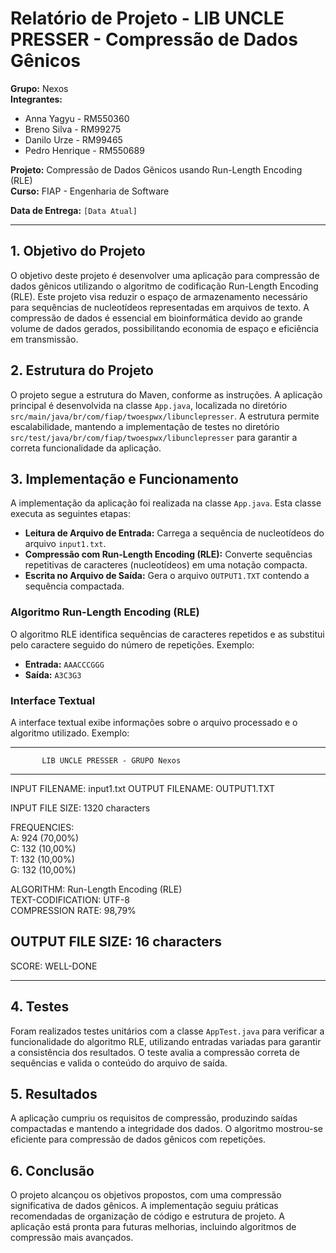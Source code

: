 # Relatório de Projeto - LIB UNCLE PRESSER - Compressão de Dados Gênicos


**Grupo:** Nexos  
**Integrantes:**
- Anna Yagyu - RM550360
- Breno Silva - RM99275
- Danilo Urze - RM99465
- Pedro Henrique - RM550689

**Projeto:** Compressão de Dados Gênicos usando Run-Length Encoding (RLE)  
**Curso:** FIAP - Engenharia de Software

**Data de Entrega:** `[Data Atual]`

---

## 1. Objetivo do Projeto

O objetivo deste projeto é desenvolver uma aplicação para compressão de dados gênicos utilizando o algoritmo de codificação Run-Length Encoding (RLE). Este projeto visa reduzir o espaço de armazenamento necessário para sequências de nucleotídeos representadas em arquivos de texto. A compressão de dados é essencial em bioinformática devido ao grande volume de dados gerados, possibilitando economia de espaço e eficiência em transmissão.

## 2. Estrutura do Projeto

O projeto segue a estrutura do Maven, conforme as instruções. A aplicação principal é desenvolvida na classe `App.java`, localizada no diretório `src/main/java/br/com/fiap/twoespwx/libunclepresser`. A estrutura permite escalabilidade, mantendo a implementação de testes no diretório `src/test/java/br/com/fiap/twoespwx/libunclepresser` para garantir a correta funcionalidade da aplicação.


## 3. Implementação e Funcionamento

A implementação da aplicação foi realizada na classe `App.java`. Esta classe executa as seguintes etapas:
- **Leitura de Arquivo de Entrada:** Carrega a sequência de nucleotídeos do arquivo `input1.txt`.
- **Compressão com Run-Length Encoding (RLE):** Converte sequências repetitivas de caracteres (nucleotídeos) em uma notação compacta.
- **Escrita no Arquivo de Saída:** Gera o arquivo `OUTPUT1.TXT` contendo a sequência compactada.

### Algoritmo Run-Length Encoding (RLE)
O algoritmo RLE identifica sequências de caracteres repetidos e as substitui pelo caractere seguido do número de repetições. Exemplo:
- **Entrada:** `AAACCCGGG`
- **Saída:** `A3C3G3`

### Interface Textual

A interface textual exibe informações sobre o arquivo processado e o algoritmo utilizado. Exemplo:

 -----------------------------------------------------------
           LIB UNCLE PRESSER - GRUPO Nexos                
-----------------------------------------------------------
INPUT FILENAME: input1.txt
OUTPUT FILENAME: OUTPUT1.TXT

INPUT FILE SIZE: 1320 characters

FREQUENCIES:                                              
A: 924 (70,00%)                                        
C: 132 (10,00%)                                        
T: 132 (10,00%)                                        
G: 132 (10,00%)

ALGORITHM: Run-Length Encoding (RLE)                      
TEXT-CODIFICATION: UTF-8                                  
COMPRESSION RATE: 98,79%

OUTPUT FILE SIZE: 16 characters
-----------------------------------------------------------

SCORE: WELL-DONE
                                                           
-----------------------------------------------------------


## 4. Testes

Foram realizados testes unitários com a classe `AppTest.java` para verificar a funcionalidade do algoritmo RLE, utilizando entradas variadas para garantir a consistência dos resultados. O teste avalia a compressão correta de sequências e valida o conteúdo do arquivo de saída.

## 5. Resultados

A aplicação cumpriu os requisitos de compressão, produzindo saídas compactadas e mantendo a integridade dos dados. O algoritmo mostrou-se eficiente para compressão de dados gênicos com repetições.


## 6. Conclusão

O projeto alcançou os objetivos propostos, com uma compressão significativa de dados gênicos. A implementação seguiu práticas recomendadas de organização de código e estrutura de projeto. A aplicação está pronta para futuras melhorias, incluindo algoritmos de compressão mais avançados.
